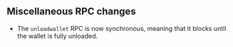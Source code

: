 Miscellaneous RPC changes
------------

- The `unloadwallet` RPC is now synchronous, meaning that it blocks until the
  wallet is fully unloaded.
